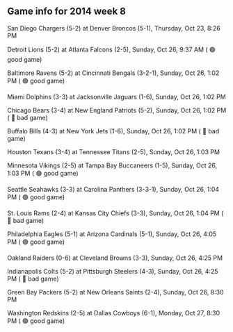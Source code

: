 ## Game info for 2014 week 8
San Diego Chargers (5-2) at Denver Broncos (5-1), Thursday, Oct 23, 8:26 PM



Detroit Lions (5-2) at Atlanta Falcons (2-5), Sunday, Oct 26, 9:37 AM (	:green_circle: good game)



Baltimore Ravens (5-2) at Cincinnati Bengals (3-2-1), Sunday, Oct 26, 1:02 PM (	:green_circle: good game)

Miami Dolphins (3-3) at Jacksonville Jaguars (1-6), Sunday, Oct 26, 1:02 PM

Chicago Bears (3-4) at New England Patriots (5-2), Sunday, Oct 26, 1:02 PM (	:red_circle: bad game)

Buffalo Bills (4-3) at New York Jets (1-6), Sunday, Oct 26, 1:02 PM (	:red_circle: bad game)

Houston Texans (3-4) at Tennessee Titans (2-5), Sunday, Oct 26, 1:03 PM

Minnesota Vikings (2-5) at Tampa Bay Buccaneers (1-5), Sunday, Oct 26, 1:03 PM (	:green_circle: good game)

Seattle Seahawks (3-3) at Carolina Panthers (3-3-1), Sunday, Oct 26, 1:04 PM (	:green_circle: good game)

St. Louis Rams (2-4) at Kansas City Chiefs (3-3), Sunday, Oct 26, 1:04 PM (	:red_circle: bad game)



Philadelphia Eagles (5-1) at Arizona Cardinals (5-1), Sunday, Oct 26, 4:05 PM (	:green_circle: good game)

Oakland Raiders (0-6) at Cleveland Browns (3-3), Sunday, Oct 26, 4:25 PM

Indianapolis Colts (5-2) at Pittsburgh Steelers (4-3), Sunday, Oct 26, 4:25 PM (	:red_circle: bad game)



Green Bay Packers (5-2) at New Orleans Saints (2-4), Sunday, Oct 26, 8:30 PM



Washington Redskins (2-5) at Dallas Cowboys (6-1), Monday, Oct 27, 8:30 PM (	:green_circle: good game)

